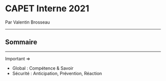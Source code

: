 # CAPET Interne 2021

Par Valentin Brosseau

---

## Sommaire

---

Important =>

- Global : Compétence & Savoir
- Sécurité : Anticipation, Prévention, Réaction
